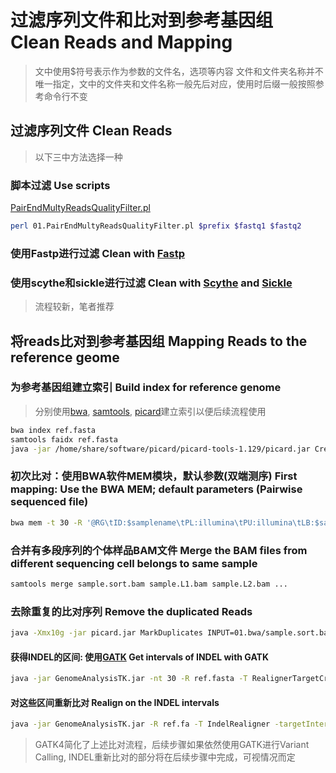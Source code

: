 # 过滤序列文件和比对到参考基因组 Clean Reads and Mapping

>文中使用$符号表示作为参数的文件名，选项等内容
>文件和文件夹名称并不唯一指定，文中的文件夹和文件名称一般先后对应，使用时后缀一般按照参考命令行不变

## 过滤序列文件 Clean Reads

>以下三中方法选择一种

### 脚本过滤 Use scripts
[PairEndMultyReadsQualityFilter.pl](https://github.com/shangshanzhizhe/Work_flow_of_population_genetics/blob/master/Scripts/PairEndMultyReadsQualityFilter.pl)

```sh
perl 01.PairEndMultyReadsQualityFilter.pl $prefix $fastq1 $fastq2
```

### 使用Fastp进行过滤 Clean with [Fastp](https://github.com/OpenGene/fastp)

### 使用scythe和sickle进行过滤 Clean with [Scythe](https://github.com/vsbuffalo/scythe) and [Sickle](https://github.com/najoshi/sickle)

>流程较新，笔者推荐

## 将reads比对到参考基因组 Mapping Reads to the reference geome

### 为参考基因组建立索引 Build index for reference genome

>分别使用[bwa](https://github.com/lh3/bwa), [samtools](https://github.com/samtools/samtools), [picard](https://broadinstitute.github.io/picard/)建立索引以便后续流程使用

```sh
bwa index ref.fasta
samtools faidx ref.fasta
java -jar /home/share/software/picard/picard-tools-1.129/picard.jar CreateSequenceDictionary REFERENCE=ref.fasta OUTPUT=ref.dict
```

### 初次比对：使用BWA软件MEM模块，默认参数(双端测序) First mapping: Use the BWA MEM; default parameters (Pairwise sequenced file)

```sh
bwa mem -t 30 -R '@RG\tID:$samplename\tPL:illumina\tPU:illumina\tLB:$samplename\tSM:$samplename\t' ref.fasta sample.1.fq.gz sample.2.fq.gz | samtools sort -O bam -T /tmp/sample -o 01.bwa/sample.sort.bam
```

### 合并有多段序列的个体样品BAM文件 Merge the BAM files from different sequencing cell belongs to same sample

```sh
samtools merge sample.sort.bam sample.L1.bam sample.L2.bam ...
```

### 去除重复的比对序列 Remove the duplicated Reads

```sh
java -Xmx10g -jar picard.jar MarkDuplicates INPUT=01.bwa/sample.sort.bam OUTPUT=2.rehead/sample.rmdup.bam METRICS_FILE=02.rmdup/sample.dup.txt REMOVE_DUPLICATES=true ; samtools index 02.rmdup/sample.rmdup.bam
```

#### 获得INDEL的区间: 使用[GATK](https://software.broadinstitute.org/gatk/) Get intervals of INDEL with GATK

```sh
java -jar GenomeAnalysisTK.jar -nt 30 -R ref.fasta -T RealignerTargetCreator -o 03.realign/sample.realn.intervals -I 02.rehead/sample.rmdup.bam 2>03.realign/sample.realn.intervals.log
```

#### 对这些区间重新比对 Realign on the INDEL intervals

```sh
java -jar GenomeAnalysisTK.jar -R ref.fa -T IndelRealigner -targetIntervals 03.realign/sample.realn.intervals -o 03.realign/sample.realn.bam -I 2.rmdup/sample.rmdup.bam 2>03.realign/sample.realn.bam.log
```

>GATK4简化了上述比对流程，后续步骤如果依然使用GATK进行Variant Calling, INDEL重新比对的部分将在后续步骤中完成，可视情况而定
